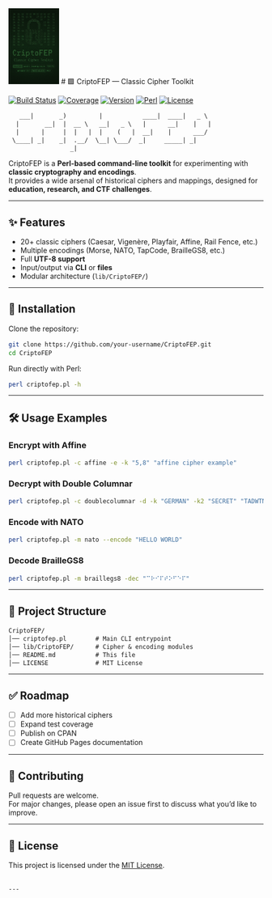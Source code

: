 
<img src="CriptoFEP.png" alt="CriptoFEP" width="100">
# 🟩 CriptoFEP — Classic Cipher Toolkit

[![Build Status](https://img.shields.io/badge/build-passing-green?style=flat-square&logo=github)]()
[![Coverage](https://img.shields.io/badge/coverage-100%25-brightgreen?style=flat-square)]()
[![Version](https://img.shields.io/badge/version-1.0.0-blue?style=flat-square)]()
[![Perl](https://img.shields.io/badge/perl-v5.8+-black?style=flat-square&logo=perl)]()
[![License](https://img.shields.io/badge/license-MIT-darkgreen?style=flat-square)]()

```
   ___|       _)         |           ____|  ____|   _ \  
  |       __|  |  __ \   __|   _ \   |      __|    |   | 
  |      |     |  |   |  |    (   |  __|    |      ___/  
 \____| _|    _|  .__/  \__| \___/  _|     _____| _|     
                 _|                                      
```

CriptoFEP is a **Perl-based command-line toolkit** for experimenting with **classic cryptography and encodings**.  
It provides a wide arsenal of historical ciphers and mappings, designed for **education, research, and CTF challenges**.

---

## ✨ Features
- 20+ classic ciphers (Caesar, Vigenère, Playfair, Affine, Rail Fence, etc.)
- Multiple encodings (Morse, NATO, TapCode, BrailleGS8, etc.)
- Full **UTF-8 support**
- Input/output via **CLI** or **files**
- Modular architecture (`lib/CriptoFEP/`)

---

## 🚀 Installation
Clone the repository:
```bash
git clone https://github.com/your-username/CriptoFEP.git
cd CriptoFEP
```

Run directly with Perl:
```bash
perl criptofep.pl -h
```

---

## 🛠️ Usage Examples

### Encrypt with Affine
```bash
perl criptofep.pl -c affine -e -k "5,8" "affine cipher example"
```

### Decrypt with Double Columnar
```bash
perl criptofep.pl -c doublecolumnar -d -k "GERMAN" -k2 "SECRET" "TADWTNKA C TAA"
```

### Encode with NATO
```bash
perl criptofep.pl -m nato --encode "HELLO WORLD"
```

### Decode BrailleGS8
```bash
perl criptofep.pl -m braillegs8 -dec "⠉⠗⠊⠏⠞⠕⠋⠑⠏"
```

---

## 📂 Project Structure
```
CriptoFEP/
│── criptofep.pl        # Main CLI entrypoint
│── lib/CriptoFEP/      # Cipher & encoding modules
│── README.md           # This file
│── LICENSE             # MIT License
```

---

## ✅ Roadmap
- [ ] Add more historical ciphers
- [ ] Expand test coverage
- [ ] Publish on CPAN
- [ ] Create GitHub Pages documentation

---

## 🤝 Contributing
Pull requests are welcome.  
For major changes, please open an issue first to discuss what you’d like to improve.

---

## 📜 License
This project is licensed under the [MIT License](LICENSE).
```

---

